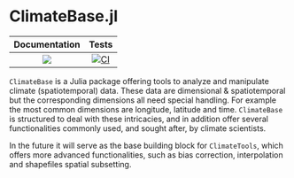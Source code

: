 # ClimateBase.jl
| **Documentation**   |  **Tests**     |
|:--------:|:---------------:|
|[![](https://img.shields.io/badge/docs-online-blue.svg)](https://JuliaClimate.github.io/ClimateBase.jl/dev)| [![CI](https://github.com/JuliaClimate/ClimateBase.jl/workflows/CI/badge.svg)](https://github.com/JuliaClimate/ClimateBase.jl/actions)

`ClimateBase` is a Julia package offering tools to analyze and manipulate climate (spatiotemporal) data. These data are dimensional & spatiotemporal but the corresponding dimensions all need special handling. For example the most common dimensions are longitude, latitude and time.
`ClimateBase` is structured to deal with these intricacies, and in addition offer several functionalities commonly used, and sought after, by climate scientists.

In the future it will serve as the base building block for `ClimateTools`, which offers more advanced functionalities, such as bias correction, interpolation and shapefiles  spatial subsetting.
